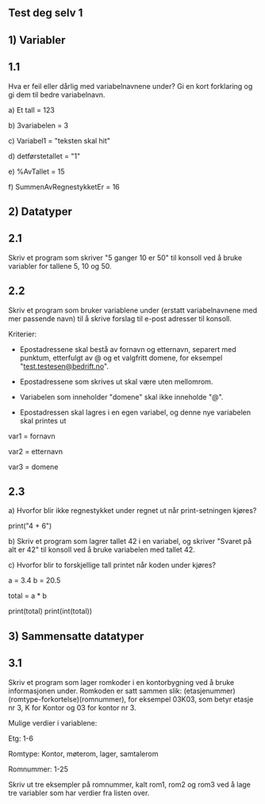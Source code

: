 ## Test deg selv 1

## 1) Variabler

## 1.1

Hva er feil eller dårlig med variabelnavnene under? Gi en kort forklaring og gi dem til bedre variabelnavn.

a) Et tall = 123

b) 3variabelen = 3

c) Variabel1 = "teksten skal hit"

d) detførstetallet = "1"

e) %AvTallet = 15

f) SummenAvRegnestykketEr = 16

## 2) Datatyper

## 2.1

Skriv et program som skriver "5 ganger 10 er 50" til konsoll ved å bruke variabler for tallene 5, 10 og 50.

## 2.2

Skriv et program som bruker variablene under (erstatt variabelnavnene med mer passende navn) til å skrive forslag til e-post adresser til konsoll.

Kriterier:

- Epostadressene skal bestå av fornavn og etternavn, separert med punktum, etterfulgt av @ og et valgfritt domene, for eksempel "test.testesen@bedrift.no".

- Epostadressene som skrives ut skal være uten mellomrom.

- Variabelen som inneholder "domene" skal ikke inneholde "@".

- Epostadressen skal lagres i en egen variabel, og denne nye variabelen skal printes ut

var1 = fornavn

var2 = etternavn

var3 = domene

## 2.3

a) Hvorfor blir ikke regnestykket under regnet ut når print-setningen kjøres?

print("4 + 6")

b) Skriv et program som lagrer tallet 42 i en variabel, og skriver "Svaret på alt er 42" til konsoll ved å bruke variabelen med tallet 42.

c) Hvorfor blir to forskjellige tall printet når koden under kjøres?

a = 3.4
b = 20.5

total = a \* b

print(total)
print(int(total))

## 3) Sammensatte datatyper

## 3.1

Skriv et program som lager romkoder i en kontorbygning ved å bruke informasjonen under. Romkoden er satt sammen slik: (etasjenummer)(romtype-forkortelse)(romnummer), for eksempel 03K03, som betyr etasje nr 3, K for Kontor og 03 for kontor nr 3.

Mulige verdier i variablene:

Etg: 1-6

Romtype: Kontor, møterom, lager, samtalerom

Romnummer: 1-25

Skriv ut tre eksempler på romnummer, kalt rom1, rom2 og rom3 ved å lage tre variabler som har verdier fra listen over.
